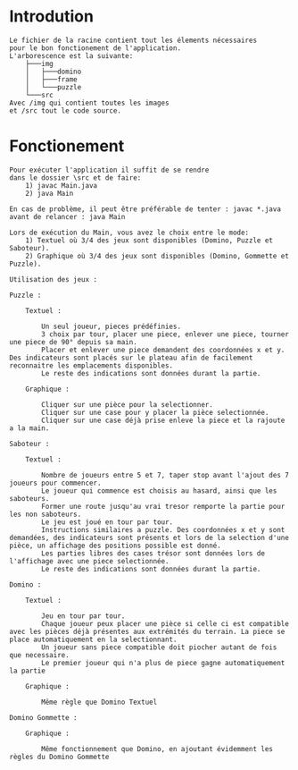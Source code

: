 # Introdution

    Le fichier de la racine contient tout les élements nécessaires 
    pour le bon fonctionement de l'application.
    L'arborescence est la suivante:
        ├───img
        │   ├───domino
        │   ├───frame
        │   └───puzzle
        └───src
    Avec /img qui contient toutes les images
    et /src tout le code source.

# Fonctionement 

    Pour exécuter l'application il suffit de se rendre 
    dans le dossier \src et de faire: 
        1) javac Main.java
        2) java Main

    En cas de problème, il peut être préférable de tenter : javac *.java avant de relancer : java Main

    Lors de exécution du Main, vous avez le choix entre le mode:
        1) Textuel où 3/4 des jeux sont disponibles (Domino, Puzzle et Saboteur).
        2) Graphique où 3/4 des jeux sont disponibles (Domino, Gommette et Puzzle).

    Utilisation des jeux :

    Puzzle : 

        Textuel :

            Un seul joueur, pieces prédéfinies.
            3 choix par tour, placer une piece, enlever une piece, tourner une piece de 90° depuis sa main.
            Placer et enlever une piece demandent des coordonnées x et y. Des indicateurs sont placés sur le plateau afin de facilement reconnaitre les emplacements disponibles.
            Le reste des indications sont données durant la partie.

        Graphique :

            Cliquer sur une pièce pour la selectionner.
            Cliquer sur une case pour y placer la pièce selectionnée.
            Cliquer sur une case déjà prise enleve la piece et la rajoute a la main.

    Saboteur :

        Textuel : 

            Nombre de joueurs entre 5 et 7, taper stop avant l'ajout des 7 joueurs pour commencer.
            Le joueur qui commence est choisis au hasard, ainsi que les saboteurs.
            Former une route jusqu'au vrai tresor remporte la partie pour les non saboteurs.
            Le jeu est joué en tour par tour.
            Instructions similaires a puzzle. Des coordonnées x et y sont demandées, des indicateurs sont présents et lors de la selection d'une pièce, un affichage des positions possible est donné.
            Les parties libres des cases trésor sont données lors de l'affichage avec une piece selectionnée.
            Le reste des indications sont données durant la partie.

    Domino :

        Textuel :

            Jeu en tour par tour.
            Chaque joueur peux placer une pièce si celle ci est compatible avec les pièces déjà présentes aux extrémités du terrain. La piece se place automatiquement en la selectionnant.
            Un joueur sans piece compatible doit piocher autant de fois que necessaire.
            Le premier joueur qui n'a plus de piece gagne automatiquement la partie

        Graphique :

            Même règle que Domino Textuel

    Domino Gommette :

        Graphique :

            Même fonctionnement que Domino, en ajoutant évidemment les règles du Domino Gommette
